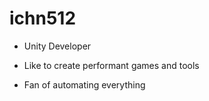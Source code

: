 # ichn512

* Unity Developer

* Like to create performant games and tools

* Fan of automating everything